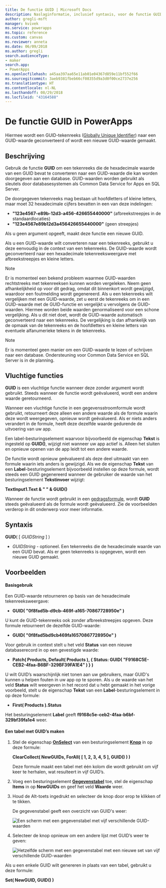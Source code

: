 ```yaml
---
title: De functie GUID | Microsoft Docs
description: Naslaginformatie, inclusief syntaxis, voor de functie GUID in PowerApps
author: gregli-msft
manager: kvivek
ms.service: powerapps
ms.topic: reference
ms.custom: canvas
ms.reviewer: anneta
ms.date: 06/09/2018
ms.author: gregli
search.audienceType:
- maker
search.app:
- PowerApps
ms.openlocfilehash: a45aa397aa65e11ab01e04367d859e11bf552f66
ms.sourcegitcommit: 3aeb9381fbeb66cf08355d9a3d0f00ce2737e256
ms.translationtype: HT
ms.contentlocale: nl-NL
ms.lasthandoff: 08/29/2018
ms.locfileid: "43164588"
---
```

# <a name="guid-function-in-powerapps"></a>De functie GUID in PowerApps
Hiermee wordt een GUID-tekenreeks ([Globally Unique Identifier](https://en.wikipedia.org/wiki/Universally_unique_identifier)) naar een GUID-waarde geconverteerd of wordt een nieuwe GUID-waarde gemaakt.

## <a name="description"></a>Beschrijving
Gebruik de functie **GUID** om een tekenreeks die de hexadecimale waarde van een GUID bevat te converteren naar een GUID-waarde die kan worden doorgegeven aan een database. GUID-waarden worden gebruikt als sleutels door databasesystemen als Common Data Service for Apps en SQL Server.

De doorgegeven tekenreeks mag bestaan uit hoofdletters of kleine letters, maar moet 32 hexadecimale cijfers bevatten in een van deze indelingen:

- **"123e4567-e89b-12d3-a456-426655440000"** (afbreekstreepjes in de standaardlocaties)
- **"123e4567e89b12d3a456426655440000"** (geen streepjes)

Als u geen argument opgeeft, maakt deze functie een nieuwe GUID.

Als u een GUID-waarde wilt converteren naar een tekenreeks, gebruikt u deze eenvoudig in de context van een tekenreeks. De GUID-waarde wordt geconverteerd naar een hexadecimale tekenreeksweergave met afbreekstreepjes en kleine letters. 

> [!NOTE]
> Er is momenteel een bekend probleem waarmee GUID-waarden rechtstreeks met tekenreeksen kunnen worden vergeleken.  Neem geen afhankelijkheid op voor dit gedrag, omdat dit binnenkort wordt gewijzigd, waardoor een foutmelding wordt gegenereerd.  Als u een tekenreeks wilt vergelijken met een GUID-waarde, zet u eerst de tekenreeks om in een GUID-waarde met de GUID-functie en vergelijkt u vervolgens de GUID-waarden.  Hiermee worden beide waarden genormaliseerd voor een schone vergelijking.  Als u dit niet doet, wordt de GUID-waarde automatisch geconverteerd naar een tekenreeks. De vergelijking is dan afhankelijk van de opmaak van de tekenreeks en de hoofdletters en kleine letters van eventuele alfanumerieke tekens in de tekenreeks.

> [!NOTE]
> Er is momenteel geen manier om een GUID-waarde te lezen of schrijven naar een database.  Ondersteuning voor Common Data Service en SQL Server is in de planning. 

## <a name="volatile-functions"></a>Vluchtige functies
**GUID** is een vluchtige functie wanneer deze zonder argument wordt gebruikt. Steeds wanneer de functie wordt geëvalueerd, wordt een andere waarde geretourneerd.  

Wanneer een vluchtige functie in een gegevensstroomformule wordt gebruikt, retourneert deze alleen een andere waarde als de formule waarin deze wordt weergegeven, opnieuw wordt geëvalueerd. Als er niets anders verandert in de formule, heeft deze dezelfde waarde gedurende de uitvoering van uw app.

Een label-besturingselement waarvoor bijvoorbeeld de eigenschap **Tekst** is ingesteld op **GUID()**, wijzigt niet wanneer uw app actief is. Alleen het sluiten en opnieuw openen van de app leidt tot een andere waarde.

De functie wordt opnieuw geëvalueerd als deze deel uitmaakt van een formule waarin iets anders is gewijzigd. Als we de eigenschap **Tekst** van een **Label**-besturingselement bijvoorbeeld instellen op deze formule, wordt steeds een GUID gegenereerd wanneer de gebruiker de waarde van het besturingselement **Tekstinvoer** wijzigt:

**TextInput1.Text & " " & GUID()**

Wanneer de functie wordt gebruikt in een [gedragsformule](../working-with-formulas-in-depth.md), wordt **GUID** steeds geëvalueerd als de formule wordt geëvalueerd. Zie de voorbeelden verderop in dit onderwerp voor meer informatie.

## <a name="syntax"></a>Syntaxis
**GUID**( [ *GUIDString* ] )


* *GUIDString* - optioneel.  Een tekenreeks die de hexadecimale waarde van een GUID bevat. Als er geen tekenreeks is opgegeven, wordt een nieuwe GUID gemaakt.

## <a name="examples"></a>Voorbeelden

#### <a name="basic-usage"></a>Basisgebruik

Een GUID-waarde retourneren op basis van de hexadecimale tekenreeksweergave:

* **GUID( "0f8fad5b-d9cb-469f-a165-70867728950e" )**

U kunt de GUID-tekenreeks ook zonder afbreekstreepjes opgeven. Deze formule retourneert de dezelfde GUID-waarde:

* **GUID( "0f8fad5bd9cb469fa16570867728950e" )**

Voor gebruik in context stelt u het veld **Status** van een nieuwe databaserecord in op een gevestigde waarde:

* **Patch( Products, Default( Products ), { Status: GUID( "F9168C5E-CEB2-4faa-B6BF-329BF39FA1E4" ) } )**

U wilt GUID’s waarschijnlijk niet tonen aan uw gebruikers, maar GUID's kunnen u helpen fouten in uw app op te sporen. Als u de waarde van het veld **Status** wilt weergeven in het record dat u hebt gemaakt in het vorige voorbeeld, stelt u de eigenschap **Tekst** van een **Label**-besturingselement in op deze formule:

* **First( Products ).Status**

Het besturingselement **Label** geeft **f9168c5e-ceb2-4faa-b6bf-329bf39fa1e4** weer.

#### <a name="create-a-table-of-guids"></a>Een tabel met GUID’s maken

1. Stel de eigenschap **[OnSelect](../controls/properties-core.md)** van een besturingselement **[Knop](../controls/control-button.md)** in op deze formule:

    **ClearCollect( NewGUIDs, ForAll( [ 1, 2, 3, 4, 5 ], GUID() ) )**

    Deze formule maakt een tabel met één kolom die wordt gebruikt om vijf keer te herhalen, wat resulteert in vijf GUID’s.

1. Voeg een besturingselement **[Gegevenstabel](../controls/control-data-table.md)** toe, stel de eigenschap **Items** in op **NewGUIDs** en geef het veld **Waarde** weer.

1. Houd de Alt-toets ingedrukt en selecteer de knop door erop te klikken of te tikken.

    De gegevenstabel geeft een overzicht van GUID's weer:

    ![Een scherm met een gegevenstabel met vijf verschillende GUID-waarden](media/function-guid/guid-collection-1.png)

1. Selecteer de knop opnieuw om een andere lijst met GUID’s weer te geven:

    ![Hetzelfde scherm met een gegevenstabel met een nieuwe set van vijf verschillende GUID-waarden](media/function-guid/guid-collection-2.png)

Als u een enkele GUID wilt genereren in plaats van een tabel, gebruikt u deze formule:

**Set( NewGUID, GUID() )**
